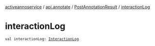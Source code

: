 [activeannoservice](../../index.md) / [api.annotate](../index.md) / [PostAnnotationResult](index.md) / [interactionLog](./interaction-log.md)

# interactionLog

`val interactionLog: `[`InteractionLog`](../../document.annotation/-interaction-log/index.md)